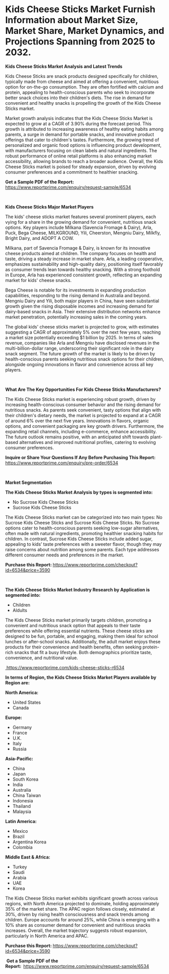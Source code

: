 <p><h1>Kids Cheese Sticks Market Furnish Information about Market Size, Market Share, Market Dynamics, and Projections Spanning from 2025 to 2032.</h1></p><p><strong>Kids Cheese Sticks Market Analysis and Latest Trends</strong></p>
<p><p>Kids Cheese Sticks are snack products designed specifically for children, typically made from cheese and aimed at offering a convenient, nutritious option for on-the-go consumption. They are often fortified with calcium and protein, appealing to health-conscious parents who seek to incorporate better snack choices into their children's diets. The rise in demand for convenient and healthy snacks is propelling the growth of the Kids Cheese Sticks market.</p><p>Market growth analysis indicates that the Kids Cheese Sticks Market is expected to grow at a CAGR of 3.90% during the forecast period. This growth is attributed to increasing awareness of healthy eating habits among parents, a surge in demand for portable snacks, and innovative product offerings that cater to children's tastes. Furthermore, the growing trend of personalized and organic food options is influencing product development, with manufacturers focusing on clean labels and natural ingredients. The robust performance of online retail platforms is also enhancing market accessibility, allowing brands to reach a broader audience. Overall, the Kids Cheese Sticks market is poised for steady expansion, driven by evolving consumer preferences and a commitment to healthier snacking.</p></p>
<p><strong>Get a Sample PDF of the Report:&nbsp;</strong> <a href="https://www.reportprime.com/enquiry/request-sample/6534?utm_campaign=4521&utm_medium=2&utm_source=Github&utm_content=ia&utm_term=15052025&utm_id=kids-cheese-sticks">https://www.reportprime.com/enquiry/request-sample/6534</a></p>
<p>&nbsp;</p>
<p><strong>Kids Cheese Sticks Major Market Players</strong></p>
<p><p>The kids' cheese sticks market features several prominent players, each vying for a share in the growing demand for convenient, nutritious snack options. Key players include Milkana (Savencia Fromage & Dairy), Arla, Puck, Bega Cheese, MILKGROUND, Yili, Cheerston, Mengniu Dairy, Milkfly, Bright Dairy, and ADOPT A COW.</p><p>Milkana, part of Savencia Fromage & Dairy, is known for its innovative cheese products aimed at children. The company focuses on health and taste, driving a steady increase in market share. Arla, a leading cooperative, emphasizes sustainability and high-quality dairy, positioning itself favorably as consumer trends lean towards healthy snacking. With a strong foothold in Europe, Arla has experienced consistent growth, reflecting an expanding market for kids' cheese snacks.</p><p>Bega Cheese is notable for its investments in expanding production capabilities, responding to the rising demand in Australia and beyond. Mengniu Dairy and Yili, both major players in China, have seen substantial growth given the rising disposable incomes and increasing demand for dairy-based snacks in Asia. Their extensive distribution networks enhance market penetration, potentially increasing sales in the coming years.</p><p>The global kids' cheese sticks market is projected to grow, with estimates suggesting a CAGR of approximately 5% over the next few years, reaching a market size potentially exceeding $1 billion by 2025. In terms of sales revenue, companies like Arla and Mengniu have disclosed revenues in the multi-billion-dollar range, underscoring their significant role in the dairy snack segment. The future growth of the market is likely to be driven by health-conscious parents seeking nutritious snack options for their children, alongside ongoing innovations in flavor and convenience across all key players.</p></p>
<p>&nbsp;</p>
<p><strong>What Are The Key Opportunities For Kids Cheese Sticks Manufacturers?</strong></p>
<p><p>The Kids Cheese Sticks market is experiencing robust growth, driven by increasing health-conscious consumer behavior and the rising demand for nutritious snacks. As parents seek convenient, tasty options that align with their children's dietary needs, the market is projected to expand at a CAGR of around 6% over the next five years. Innovations in flavors, organic options, and convenient packaging are key growth drivers. Furthermore, the expanding retail channels, including e-commerce, enhance accessibility. The future outlook remains positive, with an anticipated shift towards plant-based alternatives and improved nutritional profiles, catering to evolving consumer preferences.</p></p>
<p><strong>Inquire or Share Your Questions If Any Before Purchasing This Report:</strong> <a href="https://www.reportprime.com/enquiry/pre-order/6534?utm_campaign=4521&utm_medium=2&utm_source=Github&utm_content=ia&utm_term=15052025&utm_id=kids-cheese-sticks">https://www.reportprime.com/enquiry/pre-order/6534</a></p>
<p>&nbsp;</p>
<p><strong>Market Segmentation</strong></p>
<p><strong>The Kids Cheese Sticks Market Analysis by types is segmented into:</strong></p>
<p><ul><li>No Sucrose Kids Cheese Sticks</li><li>Sucrose Kids Cheese Sticks</li></ul></p>
<p><p>The Kids Cheese Sticks market can be categorized into two main types: No Sucrose Kids Cheese Sticks and Sucrose Kids Cheese Sticks. No Sucrose options cater to health-conscious parents seeking low-sugar alternatives, often made with natural ingredients, promoting healthier snacking habits for children. In contrast, Sucrose Kids Cheese Sticks include added sugar, appealing to kids’ taste preferences with a sweeter flavor, though they may raise concerns about nutrition among some parents. Each type addresses different consumer needs and preferences in the market.</p></p>
<p><strong>Purchase this Report:&nbsp;</strong><a href="https://www.reportprime.com/checkout?id=6534&price=3590&utm_campaign=4521&utm_medium=2&utm_source=Github&utm_content=ia&utm_term=15052025&utm_id=kids-cheese-sticks">https://www.reportprime.com/checkout?id=6534&price=3590</a></p>
<p>&nbsp;</p>
<p><strong>The Kids Cheese Sticks Market Industry Research by Application is segmented into:</strong></p>
<p><ul><li>Children</li><li>Aldults</li></ul></p>
<p><p>The Kids Cheese Sticks market primarily targets children, promoting a convenient and nutritious snack option that appeals to their taste preferences while offering essential nutrients. These cheese sticks are designed to be fun, portable, and engaging, making them ideal for school lunches or after-school snacks. Additionally, the adult market enjoys these products for their convenience and health benefits, often seeking protein-rich snacks that fit a busy lifestyle. Both demographics prioritize taste, convenience, and nutritional value.</p></p>
<p><a href="https://www.reportprime.com/kids-cheese-sticks-r6534?utm_campaign=4521&utm_medium=2&utm_source=Github&utm_content=ia&utm_term=15052025&utm_id=kids-cheese-sticks">&nbsp;https://www.reportprime.com/kids-cheese-sticks-r6534</a></p>
<p><strong>In terms of Region, the Kids Cheese Sticks Market Players available by Region are:</strong></p>
<p>
    <p> <strong> North America: </strong>
        <ul>
            <li>United States</li>
            <li>Canada</li>
        </ul>
        </p> 
    <p> <strong> Europe: </strong>
        <ul>
            <li>Germany</li>
            <li>France</li>
            <li>U.K.</li>
            <li>Italy</li>
            <li>Russia</li>
        </ul>
        </p> 
    <p> <strong> Asia-Pacific: </strong>
        <ul>
            <li>China</li>
            <li>Japan</li>
            <li>South Korea</li>
            <li>India</li>
            <li>Australia</li>
            <li>China Taiwan</li>
            <li>Indonesia</li>
            <li>Thailand</li>
            <li>Malaysia</li>
        </ul>
        </p> 
    <p> <strong> Latin America: </strong>
        <ul>
            <li>Mexico</li>
            <li>Brazil</li>
            <li>Argentina Korea</li>
            <li>Colombia</li>
        </ul>
        </p> 
    <p> <strong> Middle East & Africa: </strong>
        <ul>
            <li>Turkey</li>
            <li>Saudi</li>
            <li>Arabia</li>
            <li>UAE</li>
            <li>Korea</li>
        </ul>
    </p>
    </p>
<p><p>The Kids Cheese Sticks market exhibits significant growth across various regions, with North America projected to dominate, holding approximately 35% of the market share. The APAC region follows closely, estimated at 30%, driven by rising health consciousness and snack trends among children. Europe accounts for around 25%, while China is emerging with a 10% share as consumer demand for convenient and nutritious snacks increases. Overall, the market trajectory suggests robust expansion, particularly in North America and APAC.</p></p>
<p><strong>Purchase this Report: </strong><a href="https://www.reportprime.com/checkout?id=6534&price=3590&utm_campaign=4521&utm_medium=2&utm_source=Github&utm_content=ia&utm_term=15052025&utm_id=kids-cheese-sticks">https://www.reportprime.com/checkout?id=6534&price=3590</a></p>
<p>&nbsp;<strong>Get a Sample PDF of the Report:&nbsp;&nbsp;</strong><a href="https://www.reportprime.com/enquiry/request-sample/6534?utm_campaign=4521&utm_medium=2&utm_source=Github&utm_content=ia&utm_term=15052025&utm_id=kids-cheese-sticks">https://www.reportprime.com/enquiry/request-sample/6534</a></p>
<p><strong></strong></p>
<p><p></p><p></p><p></p></p>